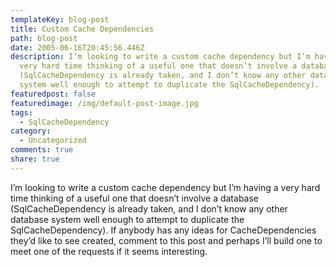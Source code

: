 ```yaml
---
templateKey: blog-post
title: Custom Cache Dependencies
path: blog-post
date: 2005-06-16T20:45:56.446Z
description: I’m looking to write a custom cache dependency but I’m having a
  very hard time thinking of a useful one that doesn’t involve a database
  (SqlCacheDependency is already taken, and I don’t know any other database
  system well enough to attempt to duplicate the SqlCacheDependency).
featuredpost: false
featuredimage: /img/default-post-image.jpg
tags:
  - SqlCacheDependency
category:
  - Uncategorized
comments: true
share: true
---
```

<!--StartFragment-->

I’m looking to write a custom cache dependency but I’m having a very hard time thinking of a useful one that doesn’t involve a database (SqlCacheDependency is already taken, and I don’t know any other database system well enough to attempt to duplicate the SqlCacheDependency). If anybody has any ideas for CacheDependencies they’d like to see created, comment to this post and perhaps I’ll build one to meet one of the requests if it seems interesting.

<!--EndFragment-->